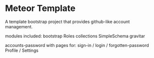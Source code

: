 # Meteor Template

A template bootstrap project that provides github-like account management.

modules included:
bootstrap
Roles
collections
SimpleSchema
gravitar

accounts-password with pages for:
sign-in / login / forgotten-password
Profile / Settings
